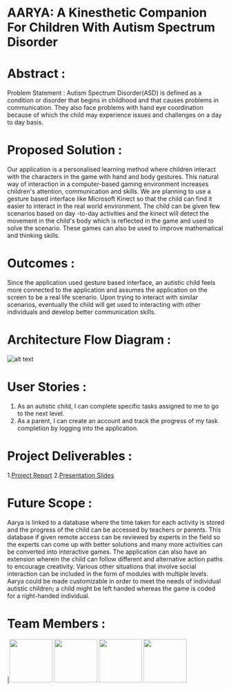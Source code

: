 # AARYA: A Kinesthetic Companion For Children With Autism Spectrum Disorder


# Abstract  :
Problem Statement :
Autism Spectrum Disorder(ASD) is defined as a condition or disorder that begins in childhood and that causes problems in communication. They also face problems with hand eye coordination because of which the child may experience issues and challenges on a day to day basis. 

# Proposed Solution :
Our application is a personalised learning method where children interact with the characters in the game with hand and body gestures. This natural way of interaction in a computer-based gaming environment increases children's attention, communication and skills. We are planning to use a gesture based interface like Microsoft Kinect so that the child can find it easier to interact in the real world environment. The child can be given few scenarios based on day -to-day activities and the kinect will detect the movement in the child's body which is reflected in the game and used to solve the scenario. These games can also be used to improve mathematical and thinking skills.

# Outcomes : 
Since the application used gesture based interface, an autistic child feels more connected to the application and assumes the application on the screen to be a real life scenario. Upon trying to interact with similar scenarios, eventually the child will get used to interacting with other individuals and develop better communication skills.

# Architecture Flow Diagram  :

![alt text](https://github.com/SJSU272Lab/Fall16-Team29/blob/master/FInal%20Project/Picture1.png "Architecture Flow Diagram")
 
# User Stories :
 1. As an autistic child, I can complete specific tasks assigned to me to go to the next level.
 2. As a parent, I can create an account and track the progress of my task completion by logging into the application.

# Project Deliverables :
1.[Project Report](https://github.com/SJSU272Lab/ASDapp/blob/master/FInal%20Project/Team_29.pdf)
2.[Presentation Slides](https://github.com/SJSU272Lab/ASDapp/blob/master/FInal%20Project/autism.pptx)

# Future Scope :
Aarya is linked to a database where the time taken for each activity is stored and the progress of the child can be accessed by teachers or parents. This database if given remote access can be reviewed by experts in the field so the experts can come up with better solutions and many more activities can be converted into interactive games. The application can also have an extension wherein the child can follow different and alternative action paths to encourage creativity.
Various other situations that involve social interaction can be included in the form of modules with multiple levels. Aarya could be made customizable in order to meet the needs of individual autistic children; a child might be left handed whereas the game is coded for a right-handed individual. 
 
# Team Members :
|<img src="https://cloud.githubusercontent.com/assets/22266770/21307985/cda46188-c58c-11e6-875d-f7437b4e6764.jpg" width="100" height="100" />
<img src="https://cloud.githubusercontent.com/assets/22266770/21308324/52039a38-c58e-11e6-84cd-b4d54680cfba.jpg" width="100" height="100" />
<img src="https://cloud.githubusercontent.com/assets/22266770/21308368/8f275fb2-c58e-11e6-8fe0-1cfd57a622b6.jpg" width="100" height="100" />
<img src="https://cloud.githubusercontent.com/assets/22266770/21308388/a5812676-c58e-11e6-8011-fc3b42552650.jpg" width="100" height="100" />


